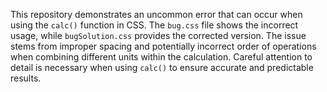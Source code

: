 This repository demonstrates an uncommon error that can occur when using the `calc()` function in CSS. The `bug.css` file shows the incorrect usage, while `bugSolution.css` provides the corrected version.  The issue stems from improper spacing and potentially incorrect order of operations when combining different units within the calculation.  Careful attention to detail is necessary when using `calc()` to ensure accurate and predictable results.